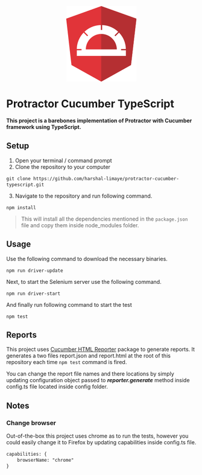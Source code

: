 <div style="text-align:center">
    <img alt="Protractor" src="https://raw.githubusercontent.com/harshal-limaye/protractor-cucumber-typescript/master/images/protractor.png">
</div>

# Protractor Cucumber TypeScript

**This project is a barebones implementation of Protractor with Cucumber framework using TypeScript.**

## Setup
1. Open your terminal / command prompt
2. Clone the repository to your computer
```
git clone https://github.com/harshal-limaye/protractor-cucumber-typescript.git
```
3. Navigate to the repository and run following command.
```
npm install
```
> This will install all the dependencies mentioned in the ```package.json``` file and copy them inside node_modules folder.

## Usage
Use the following command to download the necessary binaries.
```
npm run driver-update
```
Next, to start the Selenium server use the following command.
```
npm run driver-start
```
And finally run following command to start the test
```
npm test
```
## Reports
This project uses [Cucumber HTML Reporter](https://github.com/gkushang/cucumber-html-reporter) package to generate reports. It generates a two files report.json and report.html at the root of this repository each time ```npm test``` command is fired.

You can change the report file names and there locations by simply updating configuration object passed to ***reporter.generate*** method inside config.ts file located inside config folder.

## Notes
### Change browser
Out-of-the-box this project uses chrome as to run the tests, however you could easily change it to Firefox by updating capabilities inside config.ts file.

```
capabilities: {
    browserName: "chrome"
}
```